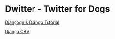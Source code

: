 # Dwitter - Twitter for Dogs

[Djangogirls Django Tutorial](https://tutorial.djangogirls.org/en/)

[Django CBV](https://ccbv.co.uk/projects/Django/1.8/)